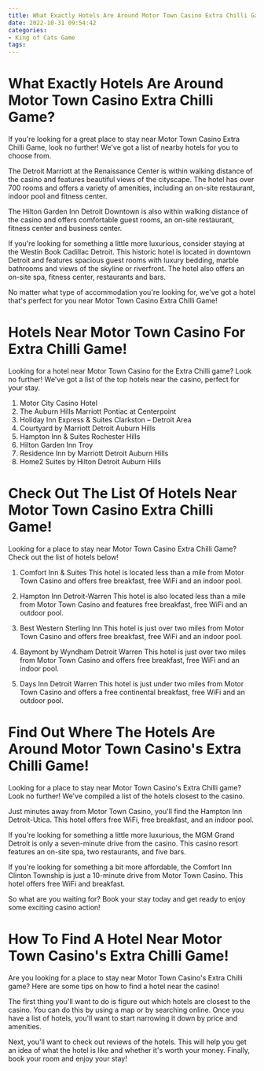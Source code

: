 ```yaml
---
title: What Exactly Hotels Are Around Motor Town Casino Extra Chilli Game 
date: 2022-10-31 09:54:42
categories:
- King of Cats Game
tags:
---
```



#  What Exactly Hotels Are Around Motor Town Casino Extra Chilli Game? 

If you're looking for a great place to stay near Motor Town Casino Extra Chilli Game, look no further! We've got a list of nearby hotels for you to choose from.

The Detroit Marriott at the Renaissance Center is within walking distance of the casino and features beautiful views of the cityscape. The hotel has over 700 rooms and offers a variety of amenities, including an on-site restaurant, indoor pool and fitness center.

The Hilton Garden Inn Detroit Downtown is also within walking distance of the casino and offers comfortable guest rooms, an on-site restaurant, fitness center and business center.

If you're looking for something a little more luxurious, consider staying at the Westin Book Cadillac Detroit. This historic hotel is located in downtown Detroit and features spacious guest rooms with luxury bedding, marble bathrooms and views of the skyline or riverfront. The hotel also offers an on-site spa, fitness center, restaurants and bars.

No matter what type of accommodation you're looking for, we've got a hotel that's perfect for you near Motor Town Casino Extra Chilli Game!

#  Hotels Near Motor Town Casino For Extra Chilli Game! 

Looking for a hotel near Motor Town Casino for the Extra Chilli game? Look no further! We've got a list of the top hotels near the casino, perfect for your stay.

1. Motor City Casino Hotel 
2. The Auburn Hills Marriott Pontiac at Centerpoint 
3. Holiday Inn Express & Suites Clarkston – Detroit Area 
4. Courtyard by Marriott Detroit Auburn Hills 
5. Hampton Inn & Suites Rochester Hills 
6. Hilton Garden Inn Troy 
7. Residence Inn by Marriott Detroit Auburn Hills 
8. Home2 Suites by Hilton Detroit Auburn Hills

#  Check Out The List Of Hotels Near Motor Town Casino Extra Chilli Game! 

Looking for a place to stay near Motor Town Casino Extra Chilli Game? Check out the list of hotels below!

1. Comfort Inn & Suites 
This hotel is located less than a mile from Motor Town Casino and offers free breakfast, free WiFi and an indoor pool.

2. Hampton Inn Detroit-Warren 
This hotel is also located less than a mile from Motor Town Casino and features free breakfast, free WiFi and an outdoor pool.

3. Best Western Sterling Inn 
This hotel is just over two miles from Motor Town Casino and offers free breakfast, free WiFi and an indoor pool. 

4. Baymont by Wyndham Detroit Warren 
This hotel is just over two miles from Motor Town Casino and offers free breakfast, free WiFi and an indoor pool. 

5. Days Inn Detroit Warren 
This hotel is just under two miles from Motor Town Casino and offers a free continental breakfast, free WiFi and an outdoor pool.

#  Find Out Where The Hotels Are Around Motor Town Casino's Extra Chilli Game! 

Looking for a place to stay near Motor Town Casino's Extra Chilli game? Look no further! We've compiled a list of the hotels closest to the casino.

Just minutes away from Motor Town Casino, you'll find the Hampton Inn Detroit-Utica. This hotel offers free WiFi, free breakfast, and an indoor pool.

If you're looking for something a little more luxurious, the MGM Grand Detroit is only a seven-minute drive from the casino. This casino resort features an on-site spa, two restaurants, and five bars.

If you're looking for something a bit more affordable, the Comfort Inn Clinton Township is just a 10-minute drive from Motor Town Casino. This hotel offers free WiFi and breakfast.

So what are you waiting for? Book your stay today and get ready to enjoy some exciting casino action!

#  How To Find A Hotel Near Motor Town Casino's Extra Chilli Game!

Are you looking for a place to stay near Motor Town Casino's Extra Chilli game? Here are some tips on how to find a hotel near the casino!

The first thing you'll want to do is figure out which hotels are closest to the casino. You can do this by using a map or by searching online. Once you have a list of hotels, you'll want to start narrowing it down by price and amenities.

Next, you'll want to check out reviews of the hotels. This will help you get an idea of what the hotel is like and whether it's worth your money. Finally, book your room and enjoy your stay!